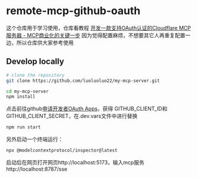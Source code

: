 # remote-mcp-github-oauth

这个仓库用于学习使用，仓库看教程
[开发一款支持OAuth认证的Cloudflare MCP服务器 - MCP商业化的关键一步](https://www.bilibili.com/video/BV11RZMYnECi/?vd_source=0eaa8407ec8edd1e9f2a0abf6e126bf6)
因为觉得配置麻烦，不想要其它人再重复配置一边，所以仓库供大家参考使用


## Develop locally

```bash
# clone the repository
git clone https://github.com/luoluoluo22/my-mcp-server.git

cd my-mcp-server
npm install
```

点击前往github[申请开发者OAuth Apps](https://github.com/settings/developers)，获得
GITHUB_CLIENT_ID和GITHUB_CLIENT_SECRET，在.dev.vars文件中进行替换
```bash
npm run start
```

另外启动一个终端运行：
```bash
npx @modelcontextprotocol/inspector@latest
```
启动后在网页打开网页http://localhost:5173，输入mcp服务
http://localhost:8787/sse
